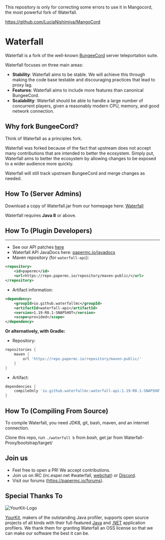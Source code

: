 This repository is only for correcting some errors to use it in Mangocord, the most powerful fork of Waterfall.


https://github.com/LuciaNishimiya/MangoCord











Waterfall
=========

Waterfall is a fork of the well-known [BungeeCord](https://github.com/SpigotMC/BungeeCord) server teleportation suite.

Waterfall focuses on three main areas:

- **Stability**: Waterfall aims to be stable. We will achieve this through making the code base testable and discouraging practices that lead to proxy lag.
- **Features**: Waterfall aims to include more features than canonical BungeeCord.
- **Scalability**: Waterfall should be able to handle a large number of concurrent players, given a reasonably modern CPU, memory, and good network connection.

## Why fork BungeeCord?

Think of Waterfall as a principles fork.

Waterfall was forked because of the fact that upstream does not accept many contributions that are intended to better the ecosystem. Simply put, Waterfall aims to better
the ecosystem by allowing changes to be exposed to a wider audience more quickly.

Waterfall will still track upstream BungeeCord and merge changes as needed.

## How To (Server Admins)

Download a copy of Waterfall.jar from our homepage here: [Waterfall](https://papermc.io/downloads#Waterfall)

Waterfall requires **Java 8** or above.

## How To (Plugin Developers)
------
 * See our API patches [here](BungeeCord-Patches)
 * Waterfall API JavaDocs here: [papermc.io/javadocs](https://papermc.io/javadocs)
 * Maven repository (for `waterfall-api`):
```xml
<repository>
    <id>papermc</id>
    <url>https://repo.papermc.io/repository/maven-public/</url>
</repository>
```
 * Artifact information:
```xml
<dependency>
    <groupId>io.github.waterfallmc</groupId>
    <artifactId>waterfall-api</artifactId>
    <version>1.19-R0.1-SNAPSHOT</version>
    <scope>provided</scope>
</dependency>
 ```

**Or alternatively, with Gradle:**

 * Repository:
```groovy
repositories {
    maven {
        url 'https://repo.papermc.io/repository/maven-public/'
    }
}
```
 * Artifact:
```groovy
dependencies {
    compileOnly 'io.github.waterfallmc:waterfall-api:1.19-R0.1-SNAPSHOT'
}
```

## How To (Compiling From Source)

To compile Waterfall, you need JDK8, git, bash, maven, and an internet connection.

Clone this repo, run `./waterfall b` from *bash*, get jar from Waterfall-Proxy/bootstrap/target/

## Join us

* Feel free to open a PR! We accept contributions.
* Join us on IRC (irc.esper.net #waterfall, [webchat](https://webchat.esper.net/?channels=waterfall)) or [Discord](https://discord.gg/papermc).
* Visit our forums (https://papermc.io/forums).

## Special Thanks To

![YourKit-Logo](https://yourkit.com/images/yklogo.png)

[YourKit](https://yourkit.com/), makers of the outstanding Java profiler, supports open source projects of all kinds with their full-featured [Java](https://yourkit.com/features/) and [.NET](https://yourkit.com/dotnet/features/) application profilers. We thank them for granting Waterfall an OSS license so that we can make our software the best it can be.

